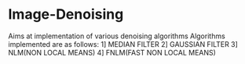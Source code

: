 # Image-Denoising
Aims at implementation of various denoising algorithms
Algorithms implemented are as follows:
1] MEDIAN FILTER
2] GAUSSIAN FILTER
3] NLM(NON LOCAL MEANS)
4] FNLM(FAST NON LOCAL MEANS)
